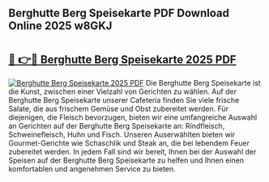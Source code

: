 ## Berghutte Berg Speisekarte PDF Download Online 2025 w8GKJ

# <h2><a href="http://gc9va5.nevu.top/?p=Berghutte+Berg+Speisekarte">🔗 👉🔴 Berghutte Berg Speisekarte 2025 PDF</a></h2>

[![Berghutte Berg Speisekarte 2025 PDF](https://i.imgur.com/dBaPXMq.png)](http://gc9va5.nevu.top/?p=Berghutte+Berg+Speisekarte)
Die Berghutte Berg Speisekarte ist die Kunst, zwischen einer Vielzahl von Gerichten zu wählen. Auf der Berghutte Berg Speisekarte unserer Cafeteria finden Sie viele frische Salate, die aus frischem Gemüse und Obst zubereitet werden. Für diejenigen, die Fleisch bevorzugen, bieten wir eine umfangreiche Auswahl an Gerichten auf der Berghutte Berg Speisekarte an: Rindfleisch, Schweinefleisch, Huhn und Fisch. Unseren Auserwählten bieten wir Gourmet-Gerichte wie Schaschlik und Steak an, die bei lebendem Feuer zubereitet werden. In jedem Fall sind wir bereit, Ihnen bei der Auswahl der Speisen auf der Berghutte Berg Speisekarte zu helfen und Ihnen einen komfortablen und angenehmen Service zu bieten.
